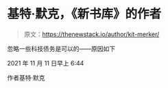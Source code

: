 # 基特·默克，《新书库》的作者

> 原文：<https://thenewstack.io/author/kit-merker/>

忽略一些科技债务是可以的——原因如下

2021 年 11 月 11 日早上 6:44

作者基特·默克